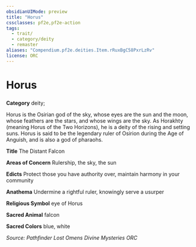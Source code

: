 ```yaml
---
obsidianUIMode: preview
title: "Horus"
cssclasses: pf2e,pf2e-action
tags:
  - trait/
  - category/deity
  - remaster
aliases: "Compendium.pf2e.deities.Item.rRuxBgC58PxrLzRv"
license: ORC
---
```

# Horus

### 

**Category** deity; 




Horus is the Osirian god of the sky, whose eyes are the sun and the moon, whose feathers are the stars, and whose wings are the sky. As Horakhty (meaning Horus of the Two Horizons), he is a deity of the rising and setting suns. Horus is said to be the legendary ruler of Osirion during the Age of Anguish, and is also a god of pharaohs.

**Title** The Distant Falcon

**Areas of Concern** Rulership, the sky, the sun

**Edicts** Protect those you have authority over, maintain harmony in your community

**Anathema** Undermine a rightful ruler, knowingly serve a usurper

**Religious Symbol** eye of Horus

**Sacred Animal** falcon

**Sacred Colors** blue, white

*Source: Pathfinder Lost Omens Divine Mysteries*
*ORC*